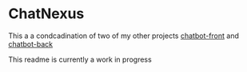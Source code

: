 # ChatNexus
This a a condcadination of two of my other projects [chatbot-front](https://github.com/XavierElChantiry/chatbot-front) and [chatbot-back](https://github.com/XavierElChantiry/chatbot-back)

This readme is currently a work in progress